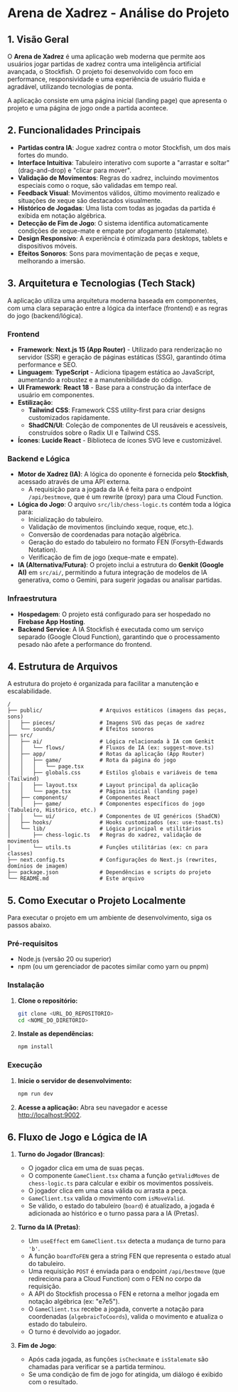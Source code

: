 # Arena de Xadrez - Análise do Projeto

## 1. Visão Geral

O **Arena de Xadrez** é uma aplicação web moderna que permite aos usuários jogar partidas de xadrez contra uma inteligência artificial avançada, o Stockfish. O projeto foi desenvolvido com foco em performance, responsividade e uma experiência de usuário fluida e agradável, utilizando tecnologias de ponta.

A aplicação consiste em uma página inicial (landing page) que apresenta o projeto e uma página de jogo onde a partida acontece.

## 2. Funcionalidades Principais

- **Partidas contra IA**: Jogue xadrez contra o motor Stockfish, um dos mais fortes do mundo.
- **Interface Intuitiva**: Tabuleiro interativo com suporte a "arrastar e soltar" (drag-and-drop) e "clicar para mover".
- **Validação de Movimentos**: Regras do xadrez, incluindo movimentos especiais como o roque, são validadas em tempo real.
- **Feedback Visual**: Movimentos válidos, último movimento realizado e situações de xeque são destacados visualmente.
- **Histórico de Jogadas**: Uma lista com todas as jogadas da partida é exibida em notação algébrica.
- **Detecção de Fim de Jogo**: O sistema identifica automaticamente condições de xeque-mate e empate por afogamento (stalemate).
- **Design Responsivo**: A experiência é otimizada para desktops, tablets e dispositivos móveis.
- **Efeitos Sonoros**: Sons para movimentação de peças e xeque, melhorando a imersão.

## 3. Arquitetura e Tecnologias (Tech Stack)

A aplicação utiliza uma arquitetura moderna baseada em componentes, com uma clara separação entre a lógica da interface (frontend) e as regras do jogo (backend/lógica).

### Frontend

- **Framework**: **Next.js 15 (App Router)** - Utilizado para renderização no servidor (SSR) e geração de páginas estáticas (SSG), garantindo ótima performance e SEO.
- **Linguagem**: **TypeScript** - Adiciona tipagem estática ao JavaScript, aumentando a robustez e a manutenibilidade do código.
- **UI Framework**: **React 18** - Base para a construção da interface de usuário em componentes.
- **Estilização**:
  - **Tailwind CSS**: Framework CSS utility-first para criar designs customizados rapidamente.
  - **ShadCN/UI**: Coleção de componentes de UI reusáveis e acessíveis, construídos sobre o Radix UI e Tailwind CSS.
- **Ícones**: **Lucide React** - Biblioteca de ícones SVG leve e customizável.

### Backend e Lógica

- **Motor de Xadrez (IA)**: A lógica do oponente é fornecida pelo **Stockfish**, acessado através de uma API externa.
  - A requisição para a jogada da IA é feita para o endpoint `/api/bestmove`, que é um rewrite (proxy) para uma Cloud Function.
- **Lógica do Jogo**: O arquivo `src/lib/chess-logic.ts` contém toda a lógica para:
  - Inicialização do tabuleiro.
  - Validação de movimentos (incluindo xeque, roque, etc.).
  - Conversão de coordenadas para notação algébrica.
  - Geração do estado do tabuleiro no formato FEN (Forsyth-Edwards Notation).
  - Verificação de fim de jogo (xeque-mate e empate).
- **IA (Alternativa/Futura)**: O projeto inclui a estrutura do **Genkit (Google AI)** em `src/ai/`, permitindo a futura integração de modelos de IA generativa, como o Gemini, para sugerir jogadas ou analisar partidas.

### Infraestrutura

- **Hospedagem**: O projeto está configurado para ser hospedado no **Firebase App Hosting**.
- **Backend Service**: A IA Stockfish é executada como um serviço separado (Google Cloud Function), garantindo que o processamento pesado não afete a performance do frontend.

## 4. Estrutura de Arquivos

A estrutura do projeto é organizada para facilitar a manutenção e escalabilidade.

```
/
├── public/                  # Arquivos estáticos (imagens das peças, sons)
│   ├── pieces/              # Imagens SVG das peças de xadrez
│   └── sounds/              # Efeitos sonoros
├── src/
│   ├── ai/                  # Lógica relacionada à IA com Genkit
│   │   └── flows/           # Fluxos de IA (ex: suggest-move.ts)
│   ├── app/                 # Rotas da aplicação (App Router)
│   │   ├── game/            # Rota da página do jogo
│   │   │   └── page.tsx
│   │   ├── globals.css      # Estilos globais e variáveis de tema (Tailwind)
│   │   ├── layout.tsx       # Layout principal da aplicação
│   │   └── page.tsx         # Página inicial (landing page)
│   ├── components/          # Componentes React
│   │   ├── game/            # Componentes específicos do jogo (Tabuleiro, Histórico, etc.)
│   │   └── ui/              # Componentes de UI genéricos (ShadCN)
│   ├── hooks/               # Hooks customizados (ex: use-toast.ts)
│   └── lib/                 # Lógica principal e utilitários
│       ├── chess-logic.ts   # Regras do xadrez, validação de movimentos
│       └── utils.ts         # Funções utilitárias (ex: cn para classes)
├── next.config.ts           # Configurações do Next.js (rewrites, domínios de imagem)
├── package.json             # Dependências e scripts do projeto
└── README.md                # Este arquivo
```

## 5. Como Executar o Projeto Localmente

Para executar o projeto em um ambiente de desenvolvimento, siga os passos abaixo.

### Pré-requisitos

- Node.js (versão 20 ou superior)
- npm (ou um gerenciador de pacotes similar como yarn ou pnpm)

### Instalação

1.  **Clone o repositório:**
    ```bash
    git clone <URL_DO_REPOSITORIO>
    cd <NOME_DO_DIRETORIO>
    ```

2.  **Instale as dependências:**
    ```bash
    npm install
    ```

### Execução

1.  **Inicie o servidor de desenvolvimento:**
    ```bash
    npm run dev
    ```

2.  **Acesse a aplicação:**
    Abra seu navegador e acesse [http://localhost:9002](http://localhost:9002).

## 6. Fluxo de Jogo e Lógica de IA

1.  **Turno do Jogador (Brancas)**:
    - O jogador clica em uma de suas peças.
    - O componente `GameClient.tsx` chama a função `getValidMoves` de `chess-logic.ts` para calcular e exibir os movimentos possíveis.
    - O jogador clica em uma casa válida ou arrasta a peça.
    - `GameClient.tsx` valida o movimento com `isMoveValid`.
    - Se válido, o estado do tabuleiro (`board`) é atualizado, a jogada é adicionada ao histórico e o turno passa para a IA (Pretas).

2.  **Turno da IA (Pretas)**:
    - Um `useEffect` em `GameClient.tsx` detecta a mudança de turno para `'b'`.
    - A função `boardToFEN` gera a string FEN que representa o estado atual do tabuleiro.
    - Uma requisição `POST` é enviada para o endpoint `/api/bestmove` (que redireciona para a Cloud Function) com o FEN no corpo da requisição.
    - A API do Stockfish processa o FEN e retorna a melhor jogada em notação algébrica (ex: "e7e5").
    - O `GameClient.tsx` recebe a jogada, converte a notação para coordenadas (`algebraicToCoords`), valida o movimento e atualiza o estado do tabuleiro.
    - O turno é devolvido ao jogador.

3.  **Fim de Jogo**:
    - Após cada jogada, as funções `isCheckmate` e `isStalemate` são chamadas para verificar se a partida terminou.
    - Se uma condição de fim de jogo for atingida, um diálogo é exibido com o resultado.
